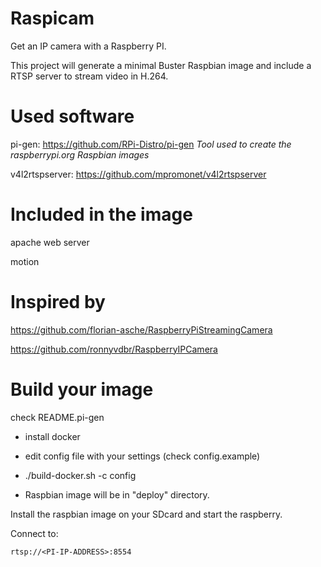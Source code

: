 # Raspicam



Get an IP camera with a Raspberry PI.

This project will generate a minimal Buster Raspbian image and include a RTSP server to stream video in H.264.



# Used software

pi-gen: https://github.com/RPi-Distro/pi-gen *Tool used to create the raspberrypi.org Raspbian images*

v4l2rtspserver:  https://github.com/mpromonet/v4l2rtspserver



# Included in the image

apache web server

motion



# Inspired by



https://github.com/florian-asche/RaspberryPiStreamingCamera

https://github.com/ronnyvdbr/RaspberryIPCamera



# Build your image

check README.pi-gen

- install docker

- edit config file with your settings (check config.example)

-  ./build-docker.sh -c config

- Raspbian image will be in "deploy" directory.



Install the raspbian image on your SDcard and start the raspberry.

Connect to:

```
rtsp://<PI-IP-ADDRESS>:8554
```